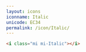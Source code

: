 ```yaml
---
layout: icons
iconname: Italic
unicode: EC34
permalink: /icon/Italic/
---
```


``` html
<i class="mi mi-Italic"></i>
```
